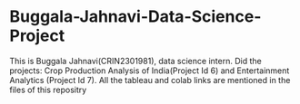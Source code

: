 # Buggala-Jahnavi-Data-Science-Project

This is Buggala Jahnavi(CRIN2301981), data science intern.
Did the projects: Crop Production Analysis of India(Project Id 6) and Entertainment Analytics (Project Id 7).
All the tableau and colab links are mentioned in the files of this repositry
